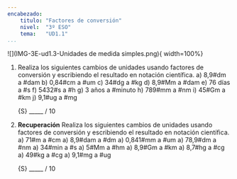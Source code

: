 ```yaml
---
encabezado:
    titulo: "Factores de conversión"
    nivel:  "3º ESO"
    tema:   "UD1.1"
...
```


![](IMG-3E-ud1.3-Unidades de medida simples.png){ width=100%}

1.  Realiza los siguientes cambios de unidades usando factores de conversión y escribiendo el resultado en notación científica. 
    a)  8,9#dm a #dam
    b)  0,84#cm a #um
    c)  34#dg a #kg
    d)  8,9#Mm a #dam
    e)  76 días a #s
    f)  5432#s a #h
    g)  3 años a #minuto
    h)  789#mm a #nm
    i)  45#Gm a #km
    j)  9,1#ug a #mg

    {S} _____ / 10

2.  **Recuperación** Realiza los siguientes cambios de unidades usando factores de conversión y escribiendo el resultado en notación científica.
    a)  71#m a #cm
    a)  8,9#dam a #dm
    a)  0,841#mm a #um
    a)  78,9#dm a #nm
    a)  34#min a #s
    a)  5#Mm a #hm
    a)  8,9#Gm a #km
    a)  8,7#hg a #cg
    a)  49#kg a #cg
    a)  9,1#mg a #ug

    {S} _____ / 10